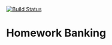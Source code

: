 [![Build Status](https://travis-ci.com/shreddered/Homework-Banking.svg?branch=master)](https://travis-ci.com/shreddered/Homework-Banking)
# Homework Banking
